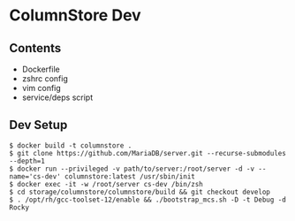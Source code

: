 # ColumnStore Dev

## Contents

- Dockerfile
- zshrc config
- vim config
- service/deps script

## Dev Setup

```shell
$ docker build -t columnstore .
$ git clone https://github.com/MariaDB/server.git --recurse-submodules --depth=1
$ docker run --privileged -v path/to/server:/root/server -d -v --name='cs-dev' columnstore:latest /usr/sbin/init
$ docker exec -it -w /root/server cs-dev /bin/zsh
$ cd storage/columnstore/columnstore/build && git checkout develop
$ . /opt/rh/gcc-toolset-12/enable && ./bootstrap_mcs.sh -D -t Debug -d Rocky
```
